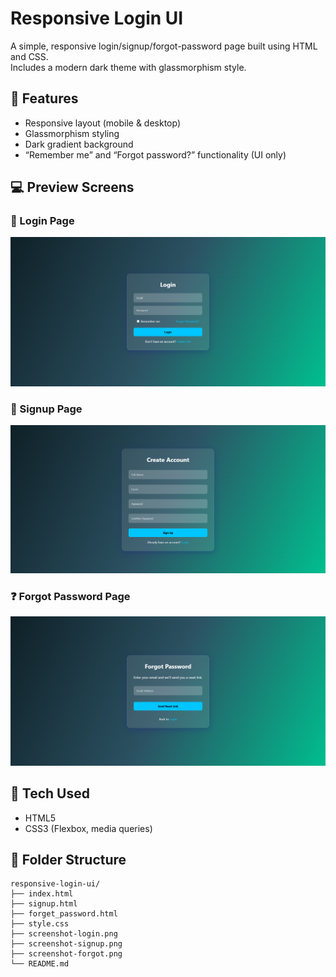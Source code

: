 # Responsive Login UI

A simple, responsive login/signup/forgot-password page built using HTML and CSS.  
Includes a modern dark theme with glassmorphism style.

## 📱 Features
- Responsive layout (mobile & desktop)
- Glassmorphism styling
- Dark gradient background
- “Remember me” and “Forgot password?” functionality (UI only)

## 💻 Preview Screens

### 🔐 Login Page
![Login Screenshot](screenshot-login.png)

### 📝 Signup Page
![Signup Screenshot](screenshot-signup.png)

### ❓ Forgot Password Page
![Forgot Password Screenshot](screenshot-forgot.png)

## 🔧 Tech Used
- HTML5
- CSS3 (Flexbox, media queries)

## 📂 Folder Structure
```
responsive-login-ui/
├── index.html
├── signup.html
├── forget_password.html
├── style.css
├── screenshot-login.png
├── screenshot-signup.png
├── screenshot-forgot.png
└── README.md
```

